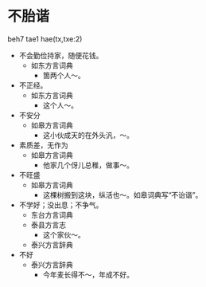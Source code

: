 # 不胎谐
beh7 tae1 hae(tx,txe:2)
+ 不会勤俭持家，随便花钱。
  * 如东方言词典
    - 箇两个人～。
+ 不正经。
  * 如东方言词典
    - 这个人～。
+ 不安分
  * 如皋方言词典
    - 这小伙成天的在外头汎，～。
+ 素质差，无作为
  * 如皋方言词典
    - 他家几个伢儿总稚，做事～。
+ 不旺盛
  * 如皋方言词典
    - 这棵树搬到这块，纵活也～。如皋词典写“不诒谐”。
+ 不学好；没出息；不争气。
  * 东台方言词典
  * 泰县方言志
    - 这个家伙～。
  * 泰兴方言辞典
+ 不好
  * 泰兴方言辞典
    - 今年麦长得不～，年成不好。
